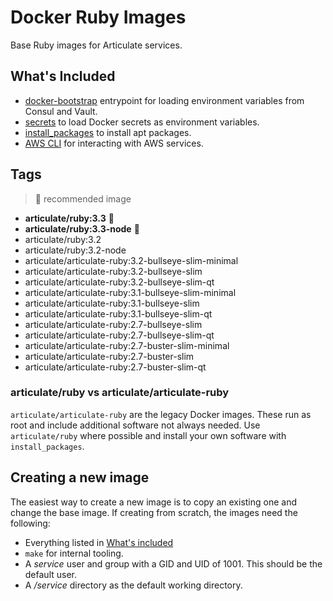 # Docker Ruby Images

Base Ruby images for Articulate services.

## What's Included

* [docker-bootstrap](https://github.com/articulate/docker-bootstrap) entrypoint
  for loading environment variables from Consul and Vault.
* [secrets](https://github.com/articulate/docker-bootstrap/blob/main/scripts/docker-secrets)
  to load Docker secrets as environment variables.
* [install_packages](https://github.com/articulate/docker-bootstrap/blob/main/scripts/install_packages)
  to install apt packages.
* [AWS CLI](https://docs.aws.amazon.com/cli/latest/userguide/getting-started-install.html)
  for interacting with AWS services.

## Tags

> 🌟 recommended image

* __articulate/ruby:3.3__ 🌟
* __articulate/ruby:3.3-node__ 🌟
* articulate/ruby:3.2
* articulate/ruby:3.2-node
* articulate/articulate-ruby:3.2-bullseye-slim-minimal
* articulate/articulate-ruby:3.2-bullseye-slim
* articulate/articulate-ruby:3.2-bullseye-slim-qt
* articulate/articulate-ruby:3.1-bullseye-slim-minimal
* articulate/articulate-ruby:3.1-bullseye-slim
* articulate/articulate-ruby:3.1-bullseye-slim-qt
* articulate/articulate-ruby:2.7-bullseye-slim
* articulate/articulate-ruby:2.7-bullseye-slim-qt
* articulate/articulate-ruby:2.7-buster-slim-minimal
* articulate/articulate-ruby:2.7-buster-slim
* articulate/articulate-ruby:2.7-buster-slim-qt

### articulate/ruby vs articulate/articulate-ruby

`articulate/articulate-ruby` are the legacy Docker images. These run as root and
include additional software not always needed. Use `articulate/ruby` where possible
and install your own software with `install_packages`.

## Creating a new image

The easiest way to create a new image is to copy an existing one and change the
base image. If creating from scratch, the images need the following:

* Everything listed in [What's included](#whats-included)
* `make` for internal tooling.
* A _service_ user and group with a GID and UID of 1001. This should be the default
  user.
* A _/service_ directory as the default working directory.
